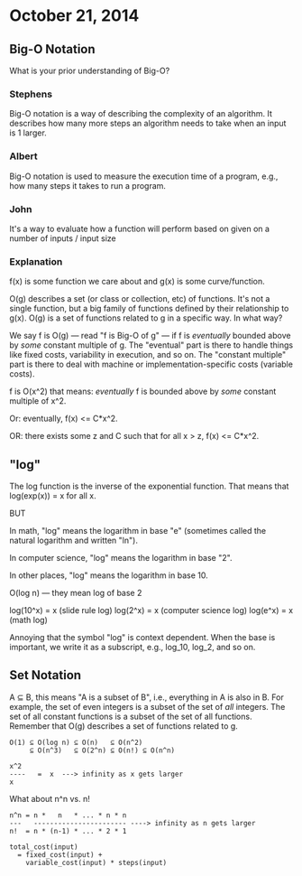# October 21, 2014

## Big-O Notation

What is your prior understanding of Big-O?

### Stephens

Big-O notation is a way of describing the complexity of an algorithm.  It describes how many more steps an algorithm needs to take when an input is 1 larger.

### Albert

Big-O notation is used to measure the execution time of a program, e.g., how many steps it takes to run a program.

### John

It's a way to evaluate how a function will perform based on given on a number of inputs / input size


### Explanation

f(x) is some function we care about and g(x) is some curve/function.

O(g) describes a set (or class or collection, etc) of functions.  It's not a single function, but a big family of functions defined by their relationship to g(x).  O(g) is a set of functions related to g in a specific way.  In what way?

We say f is O(g) — read "f is Big-O of g" — if f is _eventually_ bounded above by _some_ constant multiple of g.  The "eventual" part is there to handle things like fixed costs, variability in execution, and so on.  The "constant multiple" part is there to deal with machine or implementation-specific costs (variable costs).

f is O(x^2) that means: _eventually_ f is bounded above by _some_ constant multiple of x^2.

Or: eventually, f(x) <= C*x^2.

OR: there exists some z and C such that for all x > z, f(x) <= C*x^2.

## "log"

The log function is the inverse of the exponential function.  That means that log(exp(x)) = x for all x.

BUT

In math, "log" means the logarithm in base "e" (sometimes called the natural logarithm and written "ln").

In computer science, "log" means the logarithm in base "2".

In other places, "log" means the logarithm in base 10.

O(log n) — they mean log of base 2

log(10^x) = x (slide rule log)
log(2^x)  = x (computer science log)
log(e^x)  = x (math log)

Annoying that the symbol "log" is context dependent.  When the base is important, we write it as a subscript, e.g., log_10, log_2, and so on.

## Set Notation

A ⊆ B, this means "A is a subset of B", i.e., everything in A is also in B.  For example, the set of even integers is a subset of the set of _all_ integers. The set of all constant functions is a subset of the set of all functions.  Remember that O(g) describes a set of functions related to g.

```text
O(1) ⊆ O(log n) ⊆ O(n)   ⊆ O(n^2)
     ⊆ O(n^3)   ⊆ O(2^n) ⊆ O(n!) ⊆ O(n^n)
```

```
x^2
----   =  x  ---> infinity as x gets larger
x
```

What about n^n vs. n!

```
n^n = n *   n   * ... * n * n
---   ----------------------- ----> infinity as n gets larger
n!  = n * (n-1) * ... * 2 * 1
```

```
total_cost(input)
  = fixed_cost(input) +
    variable_cost(input) * steps(input)
```
